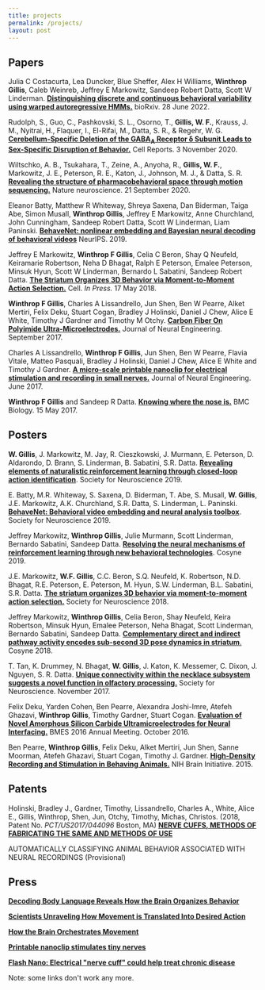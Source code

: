 ```yaml
---
title: projects
permalink: /projects/
layout: post
---
```

## Papers

Julia C Costacurta, Lea Duncker, Blue Sheffer, Alex H Williams, **Winthrop Gillis**, Caleb Weinreb, Jeffrey E Markowitz, Sandeep Robert Datta, Scott W Linderman. [**Distinguishing discrete and continuous behavioral variability using warped autoregressive HMMs.**](https://www.biorxiv.org/content/10.1101/2022.06.10.495690.abstract) bioRxiv. 28 June 2022.

Rudolph, S., Guo, C., Pashkovski, S. L., Osorno, T., **Gillis, W. F.**, Krauss, J. M., Nyitrai, H., Flaquer, I., El-Rifai, M., Datta, S. R., & Regehr, W. G. [**Cerebellum-Specific Deletion of the GABA<sub>A</sub> Receptor δ Subunit Leads to Sex-Specific Disruption of Behavior.**](https://www.sciencedirect.com/science/article/pii/S2211124720313279) Cell Reports. 3 November 2020.

Wiltschko, A. B., Tsukahara, T., Zeine, A., Anyoha, R., **Gillis, W. F.**, Markowitz, J. E., Peterson, R. E., Katon, J., Johnson, M. J., & Datta, S. R. [**Revealing the structure of pharmacobehavioral space through motion sequencing.**](https://www.nature.com/articles/s41593-020-00706-3) Nature neuroscience. 21 September 2020.

Eleanor Batty, Matthew R Whiteway, Shreya Saxena, Dan Biderman, Taiga Abe, Simon Musall, **Winthrop Gillis**, Jeffrey E Markowitz, Anne Churchland, John Cunningham, Sandeep Robert Datta, Scott W Linderman, Liam Paninski.
[**BehaveNet: nonlinear embedding and Bayesian neural decoding of behavioral videos**](http://papers.nips.cc/paper/9701-behavenet-nonlinear-embedding-and-bayesian-neural-decoding-of-behavioral-videos.pdf)
NeurIPS. 2019.

Jeffrey E Markowitz, **Winthrop F Gillis**, Celia C Beron, Shay Q Neufeld, Keiramarie Robertson, Neha D Bhagat, Ralph E Peterson, Emalee Peterson, Minsuk Hyun, Scott W Linderman, Bernardo L Sabatini, Sandeep Robert Datta.
[**The Striatum Organizes 3D Behavior via Moment-to-Moment Action Selection.**](https://www.cell.com/cell/fulltext/S0092-8674(18)30512-9)
Cell. _In Press._ 17 May 2018.

<span class="__dimensions_badge_embed__" data-id="pub.1104039317" data-style="small_circle"></span><script async src="https://badge.dimensions.ai/badge.js" charset="utf-8"></script>

**Winthrop F Gillis**, Charles A Lissandrello, Jun Shen, Ben W Pearre, Alket Mertiri, Felix Deku, Stuart Cogan, Bradley J Holinski, Daniel J Chew, Alice E White, Timothy J Gardner and Timothy M Otchy.
[**Carbon Fiber On Polyimide Ultra-Microelectrodes.**](http://iopscience.iop.org/article/10.1088/1741-2552/aa8c88)
Journal of Neural Engineering. September 2017.

<span class="__dimensions_badge_embed__" data-id="pub.1091757262" data-style="small_circle"></span><script async src="https://badge.dimensions.ai/badge.js" charset="utf-8"></script>

Charles A Lissandrello, **Winthrop F Gillis**, Jun Shen, Ben W Pearre, Flavia Vitale, Matteo Pasquali, Bradley J Holinski, Daniel J Chew, Alice E White and Timothy J Gardner.
[**A micro-scale printable nanoclip for electrical stimulation and recording in small nerves.**](http://iopscience.iop.org/article/10.1088/1741-2552/aa5a5b)
Journal of Neural Engineering. June 2017.

<span class="__dimensions_badge_embed__" data-id="pub.1084173495" data-style="small_circle"></span><script async src="https://badge.dimensions.ai/badge.js" charset="utf-8"></script>

**Winthrop F Gillis** and Sandeep R Datta.
[**Knowing where the nose is.**](https://bmcbiol.biomedcentral.com/articles/10.1186/s12915-017-0382-6)
BMC Biology. 15 May 2017.

## Posters

<!-- add ViDA poster -->

**W. Gillis**, J. Markowitz, M. Jay, R. Cieszkowski, J. Murmann, E. Peterson, D. Aldarondo, D. Brann, S. Linderman, B. Sabatini, S.R. Datta. [**Revealing elements of naturalistic reinforcement learning through closed-loop action identification**](https://www.abstractsonline.com/pp8/#!/7883/presentation/66900). Society for Neuroscience 2019.

E. Batty, M.R. Whiteway, S. Saxena, D. Biderman, T. Abe, S. Musall, **W. Gillis**, J.E. Markowitz, A.K. Churchland, S.R. Datta, S. Linderman, L. Paninski. [**BehaveNet: Behavioral video embedding and neural analysis toolbox**](https://www.abstractsonline.com/pp8/#!/7883/presentation/70973). Society for Neuroscience 2019.

Jeffrey Markowitz, **Winthrop Gillis**, Julie Murmann, Scott Linderman, Bernardo Sabatini, Sandeep Datta. [**Resolving the neural mechanisms of reinforcement learning through new behavioral technologies**](http://cosyne.org/cosyne19/Cosyne2019_program_book.pdf). Cosyne 2019.

J.E. Markowitz, **W.F. Gillis**, C.C. Beron, S.Q. Neufeld, K. Robertson, N.D. Bhagat, R.E. Peterson, E. Peterson, M. Hyun, S.W. Linderman, B.L. Sabatini, S.R. Datta. [**The striatum organizes 3D behavior via moment-to-moment action selection.**](https://abstractsonline.com/pp8/#!/4649/presentation/29823) Society for Neuroscience 2018.

Jeffrey Markowitz, **Winthrop Gillis**, Celia Beron, Shay Neufeld, Keira Robertson, Minsuk Hyun, Emalee Peterson, Neha Bhagat, Scott Linderman, Bernardo Sabatini, Sandeep Datta.
[**Complementary direct and indirect pathway activity encodes sub-second 3D pose dynamics in striatum**.](http://cosyne.org/cosyne18/Cosyne2018_program_book.pdf) Cosyne 2018.

T. Tan, K. Drummey, N. Bhagat, **W. Gillis**, J. Katon, K. Messemer, C. Dixon, J. Nguyen, S. R. Datta.
[**Unique connectivity within the necklace subsystem suggests a novel function in olfactory processing.**]()
Society for Neuroscience. November 2017.

Felix Deku, Yarden Cohen, Ben Pearre, Alexandra Joshi-Imre, Atefeh Ghazavi, **Winthrop Gillis**, Timothy Gardner, Stuart Cogan.
[**Evaluation of Novel Amorphous Silicon Carbide Ultramicroelectrodes for Neural Interfacing.**]()
BMES 2016 Annual Meeting. October 2016.

Ben Pearre, **Winthrop Gillis**, Felix Deku, Alket Mertiri, Jun Shen, Sanne Moorman, Atefeh Ghazavi, Stuart Cogan, Timothy J. Gardner.
[**High-Density Recording and Stimulation in Behaving Animals.**]()
NIH Brain Initiative. 2015.

## Patents

Holinski, Bradley J., Gardner, Timothy, Lissandrello, Charles A., White, Alice E., Gillis, Winthrop, Shen, Jun, Otchy, Timothy, Michas, Christos. (2018, Patent No. _PCT/US2017/044096_ Boston, MA) [**NERVE CUFFS, METHODS OF FABRICATING THE SAME AND METHODS OF USE**](https://patentscope.wipo.int/search/en/detail.jsf?docId=WO2018022838)

AUTOMATICALLY CLASSIFYING ANIMAL BEHAVIOR ASSOCIATED WITH NEURAL RECORDINGS (Provisional)

<!--- ## Preparation

**Acute and Chronic Recording in Small Diameter Peripheral Nerves.** --->

## Press

[**Decoding Body Language Reveals How the Brain Organizes Behavior**](https://www.simonsfoundation.org/2018/07/11/decoding-body-language-reveals-how-the-brain-organizes-behavior/)

[**Scientists Unraveling How Movement is Translated Into Desired Action**](https://parkinsonsnewstoday.com/2018/05/24/scientists-unraveling-how-movement-translated-into-desired-action/)

[**How the Brain Orchestrates Movement**](https://neurosciencenews.com/movement-orchestration-9073/)

[**Printable nanoclip stimulates tiny nerves**](http://medicalphysicsweb.org/cws/article/research/68264)

[**Flash Nano: Electrical "nerve cuff" could help treat chronic disease**](http://nanotechweb.org/cws/article/tech/68261)

Note: some links don't work any more.
